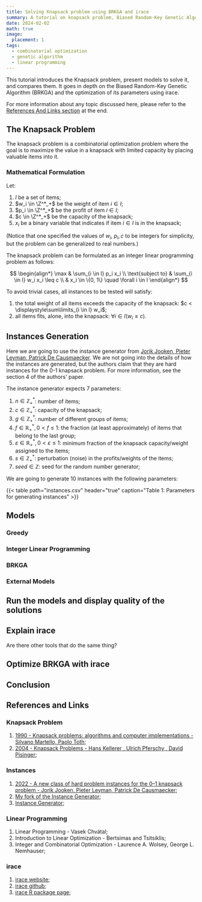 ```yaml
---
title: Solving Knapsack problem using BRKGA and irace
summary: A tutorial on knapsack problem, Biased Random-Key Genetic Algorithm (BRKGA) and irace
date: 2024-02-02
math: true
image:
  placement: 1
tags:
  - combinatorial optimization
  - genetic algorithm
  - linear programming
---
```


This tutorial introduces the Knapsack problem, present models to solve it, and compares them. It goes in depth on the Biased Random-Key Genetic Algorithm (BRKGA) and the optimization of its parameters using irace.

For more information about any topic discussed here, please refer to the [References And Links section](#references-and-links) at the end.

## The Knapsack Problem

The knapsack problem is a combinatorial optimization problem where the goal is to maximize the value in a knapsack with limited capacity by placing valuable items into it.

### Mathematical Formulation

Let:

1. $I$ be a set of items;
2. $w_i \in \Z^*_+$ be the weight of item $i \in I$;
3. $p_i \in \Z^*_+$ be the profit of item $i \in I$;
4. $c \in \Z^*_+$ be the capacity of the knapsack;
5. $x_i$ be a binary variable that indicates if item $i \in I$ is in the knapsack;

(Notice that one specified the values of $w_i$, $p_i, c$ to be integers for simplicity, but the problem can be generalized to real numbers.)

The knapsack problem can be formulated as an integer linear programming problem as follows:

$$
\begin{align*}
    \max & \sum_{i \in I} p_i x_i \\
    \text{subject to} & \sum_{i \in I} w_i x_i \leq c \\
    & x_i \in \{0, 1\} \quad \forall i \in I
\end{align*}
$$

To avoid trivial cases, all instances to be tested will satisfy:

1. the total weight of all items exceeds the capacity of the knapsack: $c < \displaystyle\sum\limits_{i \in I} w_i$;
2. all items fits, alone, into the knapsack: $\forall i \in I \left(w_i \leq c\right)$.

## Instances Generation

Here we are going to use the instance generator from [Jorik Jooken, Pieter Leyman, Patrick De Causmaecker](#instances). We are not going into the details of how the instances are generated, but the authors claim that they are hard instances for the 0-1 knapsack problem. For more information, see the section 4 of the authors' paper.

The instance generator expects 7 parameters:

1. $n \in \mathbb{Z}^*_+$: number of items;
2. $c \in \mathbb{Z}^*_+$: capacity of the knapsack;
3. $g \in \mathbb{Z}^*_+$: number of different groups of items;
4. $f \in \mathbb{R}^*_+, 0 < f \leq 1$: the fraction (at least approximately) of items that belong to the last group;
5. $\varepsilon \in \mathbb{R}^*_+, 0 < \varepsilon \leq 1$: minimum fraction of the knapsack capacity/weight assigned to the items;
6. $s \in \mathbb{Z}^*_+$: perturbation (noise) in the profits/weights of the items;
7. $seed \in \mathbb{Z}$: seed for the random number generator;

We are going to generate 10 instances with the following parameters:

{{< table path="instances.csv" header="true" caption="Table 1: Parameters for generating instances" >}}

## Models

### Greedy

### Integer Linear Programming

### BRKGA

### External Models

## Run the models and display quality of the solutions

## Explain irace

Are there other tools that do the same thing?

## Optimize BRKGA with irace

## Conclusion

## References and Links

### Knapsack Problem

1. [1990 - Knapsack problems: algorithms and computer implementations - Silvano Martello, Paolo Toth](https://dl.acm.org/doi/book/10.5555/98124);
2. [2004 - Knapsack Problems - Hans Kellerer , Ulrich Pferschy , David Pisinger](https://link.springer.com/book/10.1007/978-3-540-24777-7);

### Instances

1. [2022 - A new class of hard problem instances for the 0–1 knapsack problem - Jorik Jooken, Pieter Leyman, Patrick De Causmaecker](https://doi.org/10.1016/j.ejor.2021.12.009);
2. [My fork of the Instance Generator](https://github.com/lucasguesserts/knapsackProblemInstances);
3. [Instance Generator](https://github.com/JorikJooken/knapsackProblemInstances);

### Linear Programming

1. Linear Programming - Vasek Chvátal;
2. Introduction to Linear Optimization - Bertsimas and Tsitsiklis;
3. Integer and Combinatorial Optimization - Laurence A. Wolsey, George L. Nemhauser;

### irace

1. [irace website](https://mlopez-ibanez.github.io/irace/);
2. [irace github](https://github.com/MLopez-Ibanez/irace);
3. [irace R package page](https://www.rdocumentation.org/packages/irace/versions/3.5);
